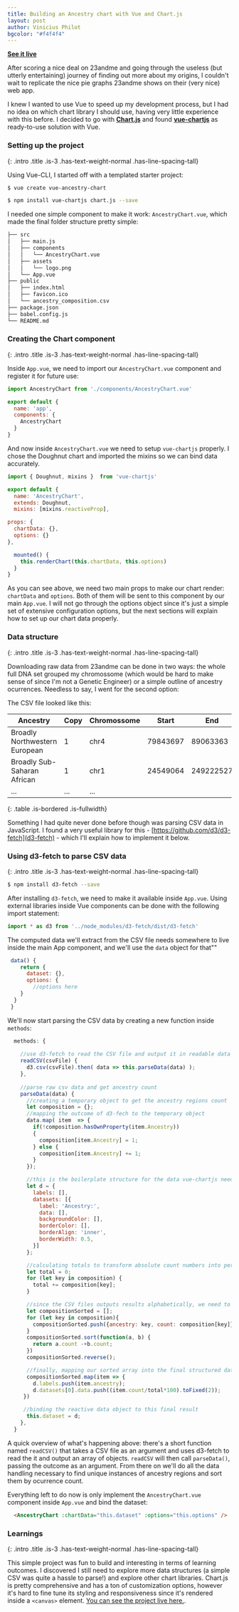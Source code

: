 ```yaml
---
title: Building an Ancestry chart with Vue and Chart.js
layout: post
author: Vinicius Philot
bgcolor: "#f4f4f4"
---
```


[**See it live**](https://hardcore-shaw-54dbef.netlify.com)

After scoring a nice deal on 23andme and going through the useless (but utterly entertaining) journey of finding out more about my origins, I couldn't wait to replicate the nice pie graphs 23andme shows on their (very nice) web app. 

I knew I wanted to use Vue to speed up my development process, but I had no idea on which chart library I should use, having very little experience with this before. I decided to go with [**Chart.js**](https://www.chartjs.org/) and found [**vue-chartjs**](https://vue-chartjs.org/) as ready-to-use solution with Vue.

### Setting up the project
{: .intro .title .is-3 .has-text-weight-normal .has-line-spacing-tall}


Using Vue-CLI, I started off with a templated starter project:

```bash
$ vue create vue-ancestry-chart
```

```bash
$ npm install vue-chartjs chart.js --save
```

I needed one simple component to make it work: `AncestryChart.vue`, which made the final folder structure pretty simple:

```bash
├── src
│   ├── main.js
│   ├── components
│   │   └── AncestryChart.vue
│   ├── assets
│   │   └── logo.png
│   └── App.vue
├── public
│   ├── index.html
│   ├── favicon.ico
│   └── ancestry_composition.csv
├── package.json
├── babel.config.js
└── README.md
```
### Creating the Chart component
{: .intro .title .is-3 .has-text-weight-normal .has-line-spacing-tall}

Inside `App.vue`, we need to import our `AncestryChart.vue` component and register it for future use:

```js
import AncestryChart from './components/AncestryChart.vue'

export default {
  name: 'app',
  components: {
    AncestryChart
  }
}
```

And now inside `AncestryChart.vue` we need to setup `vue-chartjs` properly. I chose the Doughnut chart and imported the mixins so we can bind data accurately.

```js
import { Doughnut, mixins }  from 'vue-chartjs'

export default {
  name: 'AncestryChart',
  extends: Doughnut,
  mixins: [mixins.reactiveProp],

props: {
  chartData: {},
  options: {}
},

  mounted() {
    this.renderChart(this.chartData, this.options)
  }
}
```

As you can see above, we need two main props to make our chart render: `chartData` and `options`. Both of them will be sent to this component by our main `App.vue`. I will not go through the options object since it's just a simple set of extensive configuration options, but the next sections will explain how to set up our chart data properly.


### Data structure
{: .intro .title .is-3 .has-text-weight-normal .has-line-spacing-tall}

Downloading raw data from 23andme can be done in two ways: the whole full DNA set grouped my chromossome (which would be hard to make sense of since I'm not a Genetic Engineer) or a simple outline of ancestry ocurrences. Needless to say, I went for the second option:

The CSV file looked like this:

| Ancestry                      	| Copy 	| Chromossome 	| Start    	| End       	|
|-------------------------------	|------	|-------------	|----------	|-----------	|
| Broadly Northwestern European 	| 1    	| chr4        	| 79843697 	| 89063363  	|
| Broadly Sub-Saharan African   	| 1    	| chr1        	| 24549064 	| 249222527 	|
| ...                           	| ... 	| ...         	|          	|           	|
{: .table .is-bordered .is-fullwidth}

Something I had quite never done before though was parsing CSV data in JavaScript. I found a very useful library for this -  [https://github.com/d3/d3-fetch](d3-fetch) - which I'll explain how to implement it below. 

### Using d3-fetch to parse CSV data
{: .intro .title .is-3 .has-text-weight-normal .has-line-spacing-tall}

```bash
$ npm install d3-fetch --save
```

After installing `d3-fetch`, we need to make it available inside `App.vue`. Using external libraries inside Vue components can be done with the following import statement:

```js
import * as d3 from '../node_modules/d3-fetch/dist/d3-fetch'
```

The computed data we'll extract from the CSV file needs somewhere to live inside the main App component, and we'll use the `data` object for that""

```js
 data() {
    return {
      dataset: {},
      options: {
        //options here
    }
  }
 }
```
We'll now start parsing the CSV data by creating a new function inside `methods`:

```js
  methods: {
    
    //use d3-fetch to read the CSV file and output it in readable data
    readCSV(csvFile) {
      d3.csv(csvFile).then( data => this.parseData(data) );
    },
    
    //parse raw csv data and get ancestry count
    parseData(data) {
      //creating a temporary object to get the ancestry regions count
      let composition = {};
      //mapping the outcome of d3-fech to the temporary object
      data.map( item  => {
        if(!composition.hasOwnProperty(item.Ancestry)) 
        {
          composition[item.Ancestry] = 1;
        } else {
          composition[item.Ancestry] += 1;
        }
      });

      //this is the boilerplate structure for the data vue-chartjs needs
      let d = {
        labels: [],
        datasets: [{
          label: 'Ancestry:',
          data: [],
          backgroundColor: [],
          borderColor: [],
          borderAlign: 'inner',
          borderWidth: 0.5,
        }]
      };

      //calculating totals to transform absolute count numbers into percentages
      let total = 0;
      for (let key in composition) {
        total += composition[key];
      }

      //since the CSV files outputs results alphabetically, we need to sort them by count number
      let compositionSorted = [];
      for (let key in composition){
        compositionSorted.push({ancestry: key, count: composition[key]})
      }
      compositionSorted.sort(function(a, b) { 
        return a.count -+b.count;
      })
      compositionSorted.reverse();

      //finally, mapping our sorted array into the final structured data 
      compositionSorted.map(item => {
        d.labels.push(item.ancestry);
        d.datasets[0].data.push((item.count/total*100).toFixed(2));
     })

     //binding the reactive data object to this final result 
      this.dataset = d;
    },
  }
```
A quick overview of what's happening above: there's a short function named `readCSV()` that takes a CSV file as an argument and uses d3-fetch to read the it and output an array of objects. `readCSV` will then call `parseData()`, passing the outcome as an argument. From there on we'll do all the data handling necessary to find unique instances of ancestry regions and sort them by ocurrence count.

Everything left to do now is only implement the `AncestryChart.vue` component inside `App.vue` and bind the dataset:

```html
  <AncestryChart :chartData="this.dataset" :options="this.options" />
```


### Learnings
{: .intro .title .is-3 .has-text-weight-normal .has-line-spacing-tall}

This simple project was fun to build and interesting in terms of learning outcomes. I discovered I still need to explore more data structures (a simple CSV was quite a hassle to parse!) and explore other chart libraries. Chart.js is pretty comprehensive and has a ton of customization options, however it's hard to fine tune its styling and responsiveness since it's rendered inside a `<canvas>` element. [You can see the project live here.](https://gracious-cori-4bd380.netlify.com/).

